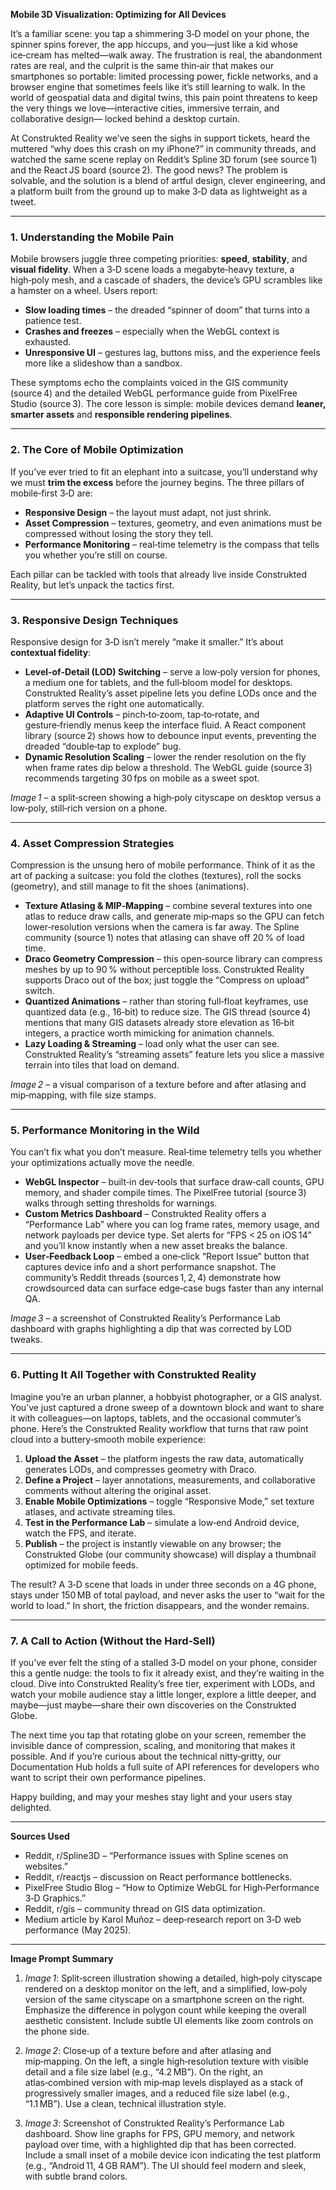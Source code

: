 **Mobile 3D Visualization: Optimizing for All Devices**

It’s a familiar scene: you tap a shimmering 3‑D model on your phone, the spinner spins forever, the app hiccups, and you—just like a kid whose ice‑cream has melted—walk away. The frustration is real, the abandonment rates are real, and the culprit is the same thin‑air that makes our smartphones so portable: limited processing power, fickle networks, and a browser engine that sometimes feels like it’s still learning to walk. In the world of geospatial data and digital twins, this pain point threatens to keep the very things we love—interactive cities, immersive terrain, and collaborative design— locked behind a desktop curtain.

At Construkted Reality we’ve seen the sighs in support tickets, heard the muttered “why does this crash on my iPhone?” in community threads, and watched the same scene replay on Reddit’s Spline 3D forum (see source 1) and the React JS board (source 2). The good news? The problem is solvable, and the solution is a blend of artful design, clever engineering, and a platform built from the ground up to make 3‑D data as lightweight as a tweet.

---

### 1. Understanding the Mobile Pain

Mobile browsers juggle three competing priorities: **speed**, **stability**, and **visual fidelity**. When a 3‑D scene loads a megabyte‑heavy texture, a high‑poly mesh, and a cascade of shaders, the device’s GPU scrambles like a hamster on a wheel. Users report:

- **Slow loading times** – the dreaded “spinner of doom” that turns into a patience test.
- **Crashes and freezes** – especially when the WebGL context is exhausted.
- **Unresponsive UI** – gestures lag, buttons miss, and the experience feels more like a slideshow than a sandbox.

These symptoms echo the complaints voiced in the GIS community (source 4) and the detailed WebGL performance guide from PixelFree Studio (source 3). The core lesson is simple: mobile devices demand **leaner, smarter assets** and **responsible rendering pipelines**.

---

### 2. The Core of Mobile Optimization

If you’ve ever tried to fit an elephant into a suitcase, you’ll understand why we must **trim the excess** before the journey begins. The three pillars of mobile‑first 3‑D are:

- **Responsive Design** – the layout must adapt, not just shrink.
- **Asset Compression** – textures, geometry, and even animations must be compressed without losing the story they tell.
- **Performance Monitoring** – real‑time telemetry is the compass that tells you whether you’re still on course.

Each pillar can be tackled with tools that already live inside Construkted Reality, but let’s unpack the tactics first.

---

### 3. Responsive Design Techniques

Responsive design for 3‑D isn’t merely “make it smaller.” It’s about **contextual fidelity**:

- **Level‑of‑Detail (LOD) Switching** – serve a low‑poly version for phones, a medium one for tablets, and the full‑bloom model for desktops. Construkted Reality’s asset pipeline lets you define LODs once and the platform serves the right one automatically.
- **Adaptive UI Controls** – pinch‑to‑zoom, tap‑to‑rotate, and gesture‑friendly menus keep the interface fluid. A React component library (source 2) shows how to debounce input events, preventing the dreaded “double‑tap to explode” bug.
- **Dynamic Resolution Scaling** – lower the render resolution on the fly when frame rates dip below a threshold. The WebGL guide (source 3) recommends targeting 30 fps on mobile as a sweet spot.

*Image 1* – a split‑screen showing a high‑poly cityscape on desktop versus a low‑poly, still‑rich version on a phone.

---

### 4. Asset Compression Strategies

Compression is the unsung hero of mobile performance. Think of it as the art of packing a suitcase: you fold the clothes (textures), roll the socks (geometry), and still manage to fit the shoes (animations).

- **Texture Atlasing & MIP‑Mapping** – combine several textures into one atlas to reduce draw calls, and generate mip‑maps so the GPU can fetch lower‑resolution versions when the camera is far away. The Spline community (source 1) notes that atlasing can shave off 20 % of load time.
- **Draco Geometry Compression** – this open‑source library can compress meshes by up to 90 % without perceptible loss. Construkted Reality supports Draco out of the box; just toggle the “Compress on upload” switch.
- **Quantized Animations** – rather than storing full‑float keyframes, use quantized data (e.g., 16‑bit) to reduce size. The GIS thread (source 4) mentions that many GIS datasets already store elevation as 16‑bit integers, a practice worth mimicking for animation channels.
- **Lazy Loading & Streaming** – load only what the user can see. Construkted Reality’s “streaming assets” feature lets you slice a massive terrain into tiles that load on demand.

*Image 2* – a visual comparison of a texture before and after atlasing and mip‑mapping, with file size stamps.

---

### 5. Performance Monitoring in the Wild

You can’t fix what you don’t measure. Real‑time telemetry tells you whether your optimizations actually move the needle.

- **WebGL Inspector** – built‑in dev‑tools that surface draw‑call counts, GPU memory, and shader compile times. The PixelFree tutorial (source 3) walks through setting thresholds for warnings.
- **Custom Metrics Dashboard** – Construkted Reality offers a “Performance Lab” where you can log frame rates, memory usage, and network payloads per device type. Set alerts for “FPS < 25 on iOS 14” and you’ll know instantly when a new asset breaks the balance.
- **User‑Feedback Loop** – embed a one‑click “Report Issue” button that captures device info and a short performance snapshot. The community’s Reddit threads (sources 1, 2, 4) demonstrate how crowdsourced data can surface edge‑case bugs faster than any internal QA.

*Image 3* – a screenshot of Construkted Reality’s Performance Lab dashboard with graphs highlighting a dip that was corrected by LOD tweaks.

---

### 6. Putting It All Together with Construkted Reality

Imagine you’re an urban planner, a hobbyist photographer, or a GIS analyst. You’ve just captured a drone sweep of a downtown block and want to share it with colleagues—on laptops, tablets, and the occasional commuter’s phone. Here’s the Construkted Reality workflow that turns that raw point cloud into a buttery‑smooth mobile experience:

1. **Upload the Asset** – the platform ingests the raw data, automatically generates LODs, and compresses geometry with Draco.
2. **Define a Project** – layer annotations, measurements, and collaborative comments without altering the original asset.
3. **Enable Mobile Optimizations** – toggle “Responsive Mode,” set texture atlases, and activate streaming tiles.
4. **Test in the Performance Lab** – simulate a low‑end Android device, watch the FPS, and iterate.
5. **Publish** – the project is instantly viewable on any browser; the Construkted Globe (our community showcase) will display a thumbnail optimized for mobile feeds.

The result? A 3‑D scene that loads in under three seconds on a 4G phone, stays under 150 MB of total payload, and never asks the user to “wait for the world to load.” In short, the friction disappears, and the wonder remains.

---

### 7. A Call to Action (Without the Hard‑Sell)

If you’ve ever felt the sting of a stalled 3‑D model on your phone, consider this a gentle nudge: the tools to fix it already exist, and they’re waiting in the cloud. Dive into Construkted Reality’s free tier, experiment with LODs, and watch your mobile audience stay a little longer, explore a little deeper, and maybe—just maybe—share their own discoveries on the Construkted Globe.

The next time you tap that rotating globe on your screen, remember the invisible dance of compression, scaling, and monitoring that makes it possible. And if you’re curious about the technical nitty‑gritty, our Documentation Hub holds a full suite of API references for developers who want to script their own performance pipelines.

Happy building, and may your meshes stay light and your users stay delighted.

---

**Sources Used**

- Reddit, r/Spline3D – “Performance issues with Spline scenes on websites.”  
- Reddit, r/reactjs – discussion on React performance bottlenecks.  
- PixelFree Studio Blog – “How to Optimize WebGL for High‑Performance 3‑D Graphics.”  
- Reddit, r/gis – community thread on GIS data optimization.  
- Medium article by Karol Muñoz – deep‑research report on 3‑D web performance (May 2025).

---

**Image Prompt Summary**

1. *Image 1*: Split‑screen illustration showing a detailed, high‑poly cityscape rendered on a desktop monitor on the left, and a simplified, low‑poly version of the same cityscape on a smartphone screen on the right. Emphasize the difference in polygon count while keeping the overall aesthetic consistent. Include subtle UI elements like zoom controls on the phone side.

2. *Image 2*: Close‑up of a texture before and after atlasing and mip‑mapping. On the left, a single high‑resolution texture with visible detail and a file size label (e.g., “4.2 MB”). On the right, an atlas‑combined version with mip‑map levels displayed as a stack of progressively smaller images, and a reduced file size label (e.g., “1.1 MB”). Use a clean, technical illustration style.

3. *Image 3*: Screenshot of Construkted Reality’s Performance Lab dashboard. Show line graphs for FPS, GPU memory, and network payload over time, with a highlighted dip that has been corrected. Include a small inset of a mobile device icon indicating the test platform (e.g., “Android 11, 4 GB RAM”). The UI should feel modern and sleek, with subtle brand colors.
